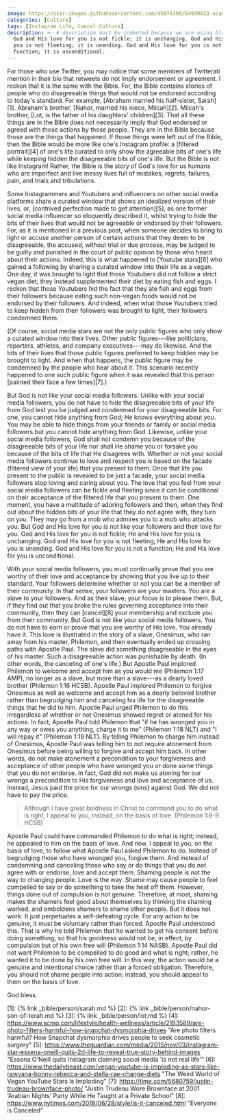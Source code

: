 ```yaml
---
image: https://user-images.githubusercontent.com/45976390/64930023-aca80880-d7fa-11e9-93b5-a961b2c2c8e8.png
categories: [Culture]
tags: [Instagram Life, Cancel Culture]
description: >- # description must be indented because we are using block scalar
  God and His love for you is not fickle; it is unchanging. God and His love for
  you is not fleeting; it is unending. God and His love for you is not a
  function; it is unconditional.
---
```


For those who use Twitter, you may notice that some members of Twitterati
mention in their bio that retweets do not imply endorsement or agreement. I
reckon that it is the same with the Bible. For, the Bible contains stories of
people who do disagreeable things that would not be endorsed according to
today's standard. For example, [Abraham married his half-sister, Sarah][1].
Abraham's brother, [Nahor, married his niece, Milcah][2]. Milcah's brother,
[Lot, is the father of his daughters' children][3]. That all these things are in
the Bible does not necessarily imply that God endorsed or agreed with those
actions by those people. They are in the Bible because those are the things that
happened. If those things were left out of the Bible, then the Bible would be
more like one's Instagram profile: a [filtered portrait][4] of one's life
curated to only show the agreeable bits of one's life while keeping hidden the
disagreeable bits of one's life. But the Bible is not like Instagram! Rather,
the Bible is the story of God's love for us humans who are imperfect and live
messy lives full of mistakes, regrets, failures, pain, and trials and
tribulations.

Some Instagrammers and Youtubers and influencers on other social media platforms
share a curated window that shows an idealized version of their lives, or,
[contrived perfection made to get attention][5], as one former social media
influencer so eloquently described it, whilst trying to hide the bits of their
lives that would not be agreeable or endorsed by their followers. For, as it is
mentioned in a previous post, when someone decides to bring to light or accuse
another person of certain actions that they deem to be disagreeable, the
accused, without trial or due process, may be judged to be guilty and punished
in the court of public opinion by those who heard about their actions. Indeed,
this is what happened to [Youtube stars][6] who gained a following by sharing a
curated window into their life as a vegan. One day, it was brought to light that
those Youtubers did not follow a strict vegan diet; they instead supplemented
their diet by eating fish and eggs. I reckon that those Youtubers hid the fact
that they ate fish and eggs from their followers because eating such non-vegan
foods would not be endorsed by their followers. And indeed, when what those
Youtubers tried to keep hidden from their followers was brought to light, their
followers condemned them.

(Of course, social media stars are not the only public figures who only show a
curated window into their lives. Other public figures---like politicians,
reporters, athletes, and company executives---may do likewise. And the bits of
their lives that those public figures preferred to keep hidden may be brought to
light. And when that happens, the public figure may be condemned by the people
who hear about it. This scenario recently happened to one such public figure
when it was revealed that this person [painted their face a few times][7].)

But God is not like your social media followers. Unlike with your social media
followers, you do not have to hide the disagreeable bits of your life from God
lest you be judged and condemned for your disagreeable bits. For one, you cannot
hide anything from God; He knows everything about you. You may be able to hide
things from your friends or family or social media followers but you cannot hide
anything from God. Likewise, unlike your social media followers, God shall not
condemn you because of the disagreeable bits of your life nor shall He shame you
or forsake you because of the bits of life that He disagrees with. Whether or
not your social media followers continue to love and respect you is based on the
facade (filtered view of your life) that you present to them. Once that life you
present to the public is revealed to be just a facade, your social media
followers stop loving and caring about you. The love that you feel from your
social media followers can be fickle and fleeting since it can be conditional on
their acceptance of the filtered life that you present to them. One moment, you
have a multitude of adoring followers and then, when they find out about the
hidden bits of your life that they do not agree with, they turn on you. They may
go from a mob who admires you to a mob who attacks you. But God and His love for
you is not like your followers and their love for you. God and His love for you
is not fickle; He and His love for you is unchanging. God and His love for you
is not fleeting; He and His love for you is unending. God and His love for you
is not a function; He and His love for you is unconditional.

With your social media followers, you must continually prove that you are worthy
of their love and acceptance by showing that you live up to their standard. Your
followers determine whether or not you can be a member of their community. In
that sense, your followers are your masters. You are a slave to your followers.
And as their slave, your focus is to please them. But, if they find out that you
broke the rules governing acceptance into their community, then they can
[cancel][8] your membership and exclude you from their community. But God is not
like your social media followers. You do not have to earn or prove that you are
worthy of His love. You already have it. This love is illustrated in the story
of a slave, Onesimus, who ran away from his master, Philemon, and then
eventually ended up crossing paths with Apostle Paul. The slave did something
disagreeable in the eyes of his master. Such a disagreeable action was
punishable by death. (In other words, the canceling of one's life.) But Apostle
Paul implored Philemon to welcome and accept him as you would me (Philemon 1:17
AMP), no longer as a slave, but more than a slave---as a dearly loved brother
(Philemon 1:16 HCSB). Apostle Paul implored Philemon to forgive Onesimus as well
as welcome and accept him as a dearly beloved brother rather than begrudging him
and canceling his life for the disagreeable things that he did to him. Apostle
Paul urged Philemon to do this irregardless of whether or not Onesimus showed
regret or atoned for his actions. In fact, Apostle Paul told Philemon that "if
he has wronged you in any way or owes you anything, charge it to me" (Philemon
1:18 NLT) and "I will repay it" (Philemon 1:19 NLT). By telling Philemon to
charge him instead of Onesimus, Apostle Paul was telling him to not require
atonement from Onesimus before being willing to forgive and accept him back. In
other words, do not make atonement a precondition to your forgiveness and
acceptance of other people who have wronged you or done some things that you do
not endorse. In fact, God did not make us atoning for our wrongs a precondition
to His forgiveness and love and acceptance of us. Instead, Jesus paid the price
for our wrongs (sins) against God. We did not have to pay the price.

> Although I have great boldness in Christ to command you to do what is right, I
appeal to you, instead, on the basis of love. (Philemon 1:8-9 HCSB)

Apostle Paul could have commanded Philemon to do what is right; instead, he
appealed to him on the basis of love. And now, I appeal to you, on the basis of
love, to follow what Apostle Paul asked Philemon to do. Instead of begrudging
those who have wronged you, forgive them. And instead of condemning and
canceling those who say or do things that you do not agree with or endorse, love
and accept them. Shaming people is not the way to changing people. Love is the
way. Shame may cause people to feel compelled to say or do something to take the
heat off them. However, things done out of compulsion is not genuine. Therefore,
at most, shaming makes the shamers feel good about themselves by thinking the
shaming worked, and emboldens shamers to shame other people. But it does not
work. It just perpetuates a self-defeating cycle. For any action to be genuine,
it must be voluntary rather than forced. Apostle Paul understood this. That is
why he told Philemon that he wanted to get his consent before doing something,
so that his goodness would not be, in effect, by compulsion but of his own free
will (Philemon 1:14 NASB). Apostle Paul did not want Philemon to be compelled to
do good and what is right; rather, he wanted it to be done by his own free will.
In this way, the action would be a genuine and intentional choice rather than a
forced obligation. Therefore, you should not shame people into action; instead,
you should appeal to them on the basis of love.

God bless.

[1]: {% link _bible/person/sarah.md %}
[2]: {% link _bible/person/nahor-son-of-terah.md %}
[3]: {% link _bible/person/lot.md %}
[4]: https://www.scmp.com/lifestyle/health-wellness/article/2183589/are-photo-filters-harmful-how-snapchat-dysmorphia-drives
     "Are photo filters harmful? How Snapchat dysmorphia drives people to seek cosmetic surgery"
[5]: https://www.theguardian.com/media/2015/nov/03/instagram-star-essena-oneill-quits-2d-life-to-reveal-true-story-behind-images
     "Essena O'Neill quits Instagram claiming social media 'is not real life'"
[6]: https://www.thedailybeast.com/vegan-youtube-is-imploding-as-stars-like-rawvana-bonny-rebecca-and-stella-rae-change-diets
     "The Weird World of Vegan YouTube Stars Is Imploding"
[7]: https://time.com/5680759/justin-trudeau-brownface-photo/
     "Justin Trudeau Wore Brownface at 2001 ‘Arabian Nights’ Party While He Taught at a Private School"
[8]: https://www.nytimes.com/2018/06/28/style/is-it-canceled.html
     "Everyone is Canceled"
